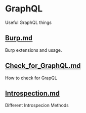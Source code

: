 # GraphQL
Useful GraphQL things
## [Burp.md](https://github.com/chxsec/GraphQL/blob/main/Burp.md)
Burp extensions and usage.
## [Check_for_GraphQL.md](https://github.com/chxsec/GraphQL/blob/main/Check_for_GraphQL)
How to check for GrapQL
## [Introspection.md](https://github.com/chxsec/GraphQL/blob/main/Introspection.md)
Different Introspecion Methods
